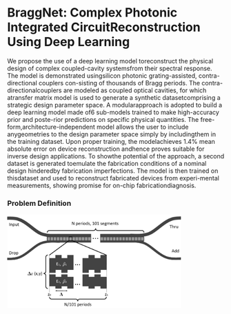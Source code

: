 # BraggNet: Complex Photonic Integrated CircuitReconstruction Using Deep Learning

We  propose  the  use  of  a  deep  learning  model  toreconstruct the physical design of complex coupled-cavity systemsfrom  their  spectral  response.  The  model  is  demonstrated  usingsilicon photonic grating-assisted, contra-directional couplers con-sisting  of  thousands  of  Bragg  periods.  The  contra-directionalcouplers  are  modeled  as  coupled  optical  cavities,  for  which  atransfer  matrix  model  is  used  to  generate  a  synthetic  datasetcomprising   a   strategic   design   parameter   space.   A   modularapproach  is  adopted  to  build  a  deep  learning  model  made  of6  sub-models  trained  to  make  high-accuracy  prior  and  poste-rior  predictions  on  specific  physical  quantities.  The  free-form,architecture-independent  model  allows  the  user  to  include  anygeometries  to  the  design  parameter  space  simply  by  includingthem  in  the  training  dataset.  Upon  proper  training,  the  modelachieves 1.4% mean absolute error on device reconstruction andhence  proves  suitable  for  inverse  design  applications.  To  showthe  potential  of  the  approach,  a  second  dataset  is  generated  toemulate the fabrication conditions of a nominal design hinderedby  fabrication  imperfections.  The  model  is  then  trained  on  thisdataset  and  used  to  reconstruct  fabricated  devices  from  experi-mental  measurements,  showing  promise  for  on-chip  fabricationdiagnosis.


### Problem Definition

<div style="text-align: center; width: 80%;">
<img src=https://github.com/JonathanCauchon/BraggNet/blob/main/figures/cdc_segment.pdf>
</div>
